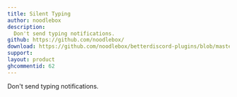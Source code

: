 ```yaml
---
title: Silent Typing
author: noodlebox
description:
  Don't send typing notifications.
github: https://github.com/noodlebox/
download: https://github.com/noodlebox/betterdiscord-plugins/blob/master/SilentTyping.plugin.js
support: 
layout: product
ghcommentid: 62
---
```

Don't send typing notifications.
